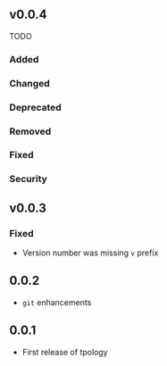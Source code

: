 ## v0.0.4

TODO

### Added

### Changed

### Deprecated

### Removed

### Fixed

### Security

## v0.0.3

### Fixed

* Version number was missing `v` prefix

## 0.0.2

* `git` enhancements

## 0.0.1

* First release of tpology
